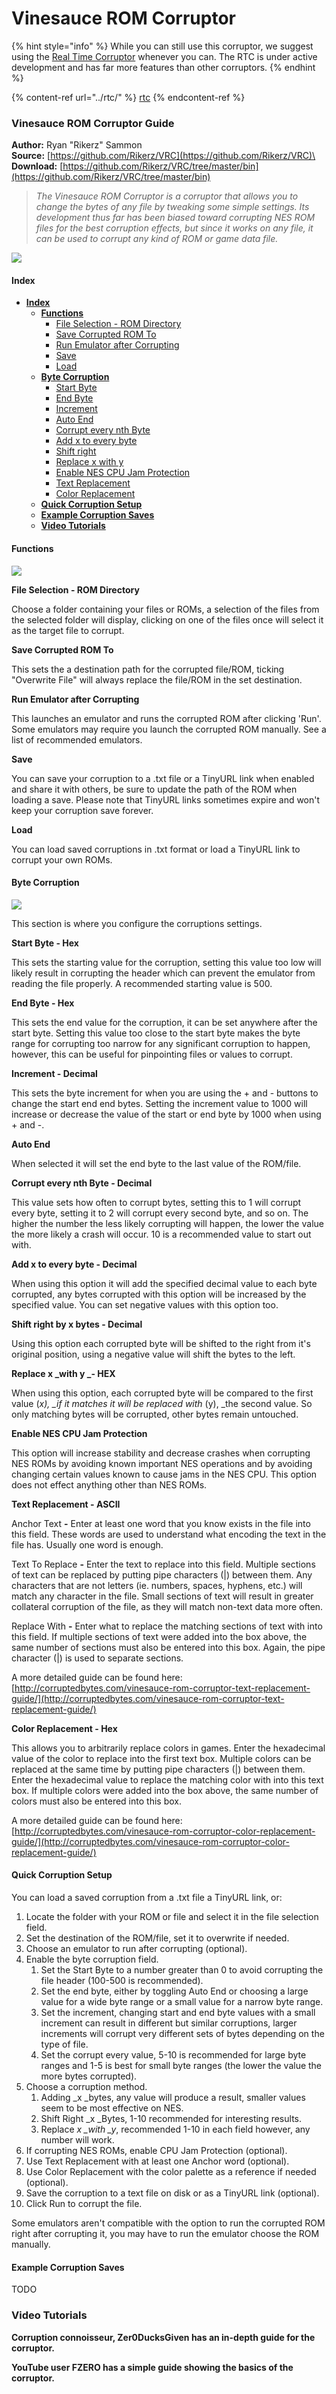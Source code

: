 # Vinesauce ROM Corruptor

{% hint style="info" %}
While you can still use this corruptor, we suggest using the [Real Time Corruptor](../rtc/) whenever you can. The RTC is under active development and has far more features than other corruptors.
{% endhint %}

{% content-ref url="../rtc/" %}
[rtc](../rtc/)
{% endcontent-ref %}



### Vinesauce ROM Corruptor Guide

**Author:** Ryan "Rikerz" Sammon\
**Source:** [https://github.com/Rikerz/VRC](https://github.com/Rikerz/VRC)\
**Download:** [https://github.com/Rikerz/VRC/tree/master/bin](https://github.com/Rikerz/VRC/tree/master/bin)

> _The Vinesauce ROM Corruptor is a corruptor that allows you to change the bytes of any file by tweaking some simple settings. Its development thus far has been biased toward corrupting NES ROM files for the best corruption effects, but since it works on any file, it can be used to corrupt any kind of ROM or game data file._

![](../../.gitbook/assets/vsrc.png)

#### Index

* [**Index**](vinesauce-rom-corruptor.md#index)
  * [**Functions**](vinesauce-rom-corruptor.md#functions)
    * [File Selection - ROM Directory](vinesauce-rom-corruptor.md#file-selection---rom-directory)
    * [Save Corrupted ROM To](vinesauce-rom-corruptor.md#save-corrupted-rom-to)
    * [Run Emulator after Corrupting](vinesauce-rom-corruptor.md#run-emulator-after-corrupting)
    * [Save](vinesauce-rom-corruptor.md#save)
    * [Load](vinesauce-rom-corruptor.md#load)
  * [**Byte Corruption**](vinesauce-rom-corruptor.md#byte-corruption)
    * [Start Byte](vinesauce-rom-corruptor.md#start-byte---hex)
    * [End Byte](vinesauce-rom-corruptor.md#end-byte---hex)
    * [Increment](vinesauce-rom-corruptor.md#increment---decimal)
    * [Auto End](vinesauce-rom-corruptor.md#auto-end)
    * [Corrupt every nth Byte](vinesauce-rom-corruptor.md#corrupt-every-nth-byte---decimal)
    * [Add x to every byte](vinesauce-rom-corruptor.md#add-x-to-every-byte---decimal)
    * [Shift right](vinesauce-rom-corruptor.md#shift-right-by-x-bytes---decimal)
    * [Replace x with y ](vinesauce-rom-corruptor.md#replace-x-with-y---hex)
    * [Enable NES CPU Jam Protection](vinesauce-rom-corruptor.md#enable-nes-cpu-jam-protection)
    * [Text Replacement](vinesauce-rom-corruptor.md#text-replacement---ascii)
    * [Color Replacement](vinesauce-rom-corruptor.md#color-replacement---hex)
  * [**Quick Corruption Setup**](vinesauce-rom-corruptor.md#quick-corruption-setup)
  * [**Example Corruption Saves**](vinesauce-rom-corruptor.md#example-corruption-saves)
  * [**Video Tutorials**](vinesauce-rom-corruptor.md#video-tutorials)

#### Functions

![](../../.gitbook/assets/vsrcfileselect.png)

**File Selection - ROM Directory**

Choose a folder containing your files or ROMs, a selection of the files from the selected folder will display, clicking on one of the files once will select it as the target file to corrupt.

**Save Corrupted ROM To**

This sets the a destination path for the corrupted file/ROM, ticking "Overwrite File" will always replace the file/ROM in the set destination.

**Run Emulator after Corrupting**

This launches an emulator and runs the corrupted ROM after clicking 'Run'. Some emulators may require you launch the corrupted ROM manually. See a list of recommended emulators.

**Save**

You can save your corruption to a .txt file or a TinyURL link when enabled and share it with others, be sure to update the path of the ROM when loading a save. Please note that TinyURL links sometimes expire and won't keep your corruption save forever.

**Load**

You can load saved corruptions in .txt format or load a TinyURL link to corrupt your own ROMs.

#### Byte Corruption

![](../../.gitbook/assets/VSRCByteCorruption.png)

This section is where you configure the corruptions settings.

**Start Byte - Hex**

This sets the starting value for the corruption, setting this value too low will likely result in corrupting the header which can prevent the emulator from reading the file properly. A recommended starting value is 500.

**End Byte - Hex**

This sets the end value for the corruption, it can be set anywhere after the start byte. Setting this value too close to the start byte makes the byte range for corrupting too narrow for any significant corruption to happen, however, this can be useful for pinpointing files or values to corrupt.

**Increment - Decimal**

This sets the byte increment for when you are using the + and - buttons to change the start end end bytes. Setting the increment value to 1000 will increase or decrease the value of the start or end byte by 1000 when using + and -.

**Auto End**

When selected it will set the end byte to the last value of the ROM/file.

**Corrupt every nth Byte - Decimal**

This value sets how often to corrupt bytes, setting this to 1 will corrupt every byte, setting it to 2 will corrupt every second byte, and so on. The higher the number the less likely corrupting will happen, the lower the value the more likely a crash will occur. 10 is a recommended value to start out with.

**Add x to every byte - Decimal**

When using this option it will add the specified decimal value to each byte corrupted, any bytes corrupted with this option will be increased by the specified value. You can set negative values with this option too.

**Shift right by x bytes - Decimal**

Using this option each corrupted byte will be shifted to the right from it's original position, using a negative value will shift the bytes to the left.

**Replace x \_with y \_- HEX**

When using this option, each corrupted byte will be compared to the first value (_x), \_if it matches it will be replaced with_ (y), \_the second value. So only matching bytes will be corrupted, other bytes remain untouched.

**Enable NES CPU Jam Protection**

This option will increase stability and decrease crashes when corrupting NES ROMs by avoiding known important NES operations and by avoiding changing certain values known to cause jams in the NES CPU. This option does not effect anything other than NES ROMs.

**Text Replacement - ASCII**

Anchor Text **-** Enter at least one word that you know exists in the file into this field. These words are used to understand what encoding the text in the file has. Usually one word is enough.

Text To Replace **-** Enter the text to replace into this field. Multiple sections of text can be replaced by putting pipe characters (|) between them. Any characters that are not letters (ie. numbers, spaces, hyphens, etc.) will match any character in the file. Small sections of text will result in greater collateral corruption of the file, as they will match non-text data more often.

Replace With **-** Enter what to replace the matching sections of text with into this field. If multiple sections of text were added into the box above, the same number of sections must also be entered into this box. Again, the pipe character (|) is used to separate sections.

A more detailed guide can be found here: [http://corruptedbytes.com/vinesauce-rom-corruptor-text-replacement-guide/](http://corruptedbytes.com/vinesauce-rom-corruptor-text-replacement-guide/)

**Color Replacement - Hex**

This allows you to arbitrarily replace colors in games. Enter the hexadecimal value of the color to replace into the first text box. Multiple colors can be replaced at the same time by putting pipe characters (|) between them. Enter the hexadecimal value to replace the matching color with into this text box. If multiple colors were added into the box above, the same number of colors must also be entered into this box.

A more detailed guide can be found here: [http://corruptedbytes.com/vinesauce-rom-corruptor-color-replacement-guide/](http://corruptedbytes.com/vinesauce-rom-corruptor-color-replacement-guide/)

#### Quick Corruption Setup

You can load a saved corruption from a .txt file a TinyURL link, or:

1. Locate the folder with your ROM or file and select it in the file selection field.&#x20;
2. Set the destination of the ROM/file, set it to overwrite if needed.
3. Choose an emulator to run after corrupting (optional).&#x20;
4. Enable the byte corruption field.
   1. Set the Start Byte to a number greater than 0 to avoid corrupting the file header (100-500 is recommended).
   2. Set the end byte, either by toggling Auto End or choosing a large value for a wide byte range or a small value for a narrow byte range.
   3. Set the increment, changing start and end byte values with a small increment can result in different but similar corruptions, larger increments will corrupt very different sets of bytes depending on the type of file.
   4. Set the corrupt every value, 5-10 is recommended for large byte ranges and 1-5 is best for small byte ranges (the lower the value the more bytes corrupted).
5. Choose a corruption method.
   1. Adding \_x \_bytes, any value will produce a result, smaller values seem to be most effective on NES.
   2. Shift Right \_x \_Bytes, 1-10 recommended for interesting results.
   3. Replace _x \_with \_y_, recommended 1-10 in each field however, any number will work.
6. If corrupting NES ROMs, enable CPU Jam Protection (optional).
7. Use Text Replacement with at least one Anchor word (optional).
8. Use Color Replacement with the color palette as a reference if needed (optional).
9. Save the corruption to a text file on disk or as a TinyURL link (optional).
10. Click Run to corrupt the file.

Some emulators aren't compatible with the option to run the corrupted ROM right after corrupting it, you may have to run the emulator choose the ROM manually.

#### Example Corruption Saves

TODO

### Video Tutorials

**Corruption connoisseur, Zer0DucksGiven has an in-depth guide for the corruptor.**

**YouTube user FZERO has a simple guide showing the basics of the corruptor.**
